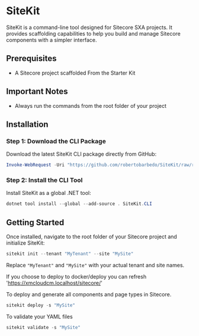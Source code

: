 # SiteKit

SiteKit is a command-line tool designed for Sitecore SXA projects. It provides scaffolding capabilities to help you build and manage Sitecore components with a simpler interface.

## Prerequisites

- A Sitecore project scaffolded From the Starter Kit

## Important Notes

- Always run the commands from the root folder of your project

## Installation

### Step 1: Download the CLI Package

Download the latest SiteKit CLI package directly from GitHub:

```powershell
Invoke-WebRequest -Uri "https://github.com/robertobarbedo/SiteKit/raw/refs/heads/main/Releases/SiteKit.CLI.1.0.0.nupkg" -OutFile "SiteKit.CLI.1.0.0.nupkg"
```

### Step 2: Install the CLI Tool

Install SiteKit as a global .NET tool:

```powershell
dotnet tool install --global --add-source . SiteKit.CLI
```

## Getting Started

Once installed, navigate to the root folder of your Sitecore project and initialize SiteKit:

```powershell
sitekit init --tenant "MyTenant" --site "MySite"
```

Replace `"MyTenant"` and `"MySite"` with your actual tenant and site names.

If you choose to deploy to docker/deploy you can refresh 'https://xmcloudcm.localhost/sitecore/'

To deploy and generate all components and page types in Sitecore.
```powershell
sitekit deploy -s "MySite" 
```

To validate your YAML files
```powershell
sitekit validate -s "MySite" 
```